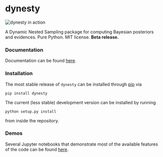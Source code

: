 dynesty
=======

![dynesty in action](https://github.com/joshspeagle/dynesty/blob/master/docs/images/logo.png)

A Dynamic Nested Sampling package for computing Bayesian posteriors and
evidences. Pure Python. MIT license. **Beta release.**

### Documentation
Documentation can be found [here](https://dynesty.readthedocs.io).

### Installation
The most stable release of `dynesty` can be installed
through [pip](https://pip.pypa.io/en/stable) via
```
pip install dynesty
```
The current (less stable) development version can be installed by running
```
python setup.py install
```
from inside the repository.

### Demos
Several Jupyter notebooks that demonstrate most of the available features
of the code can be found 
[here](https://github.com/joshspeagle/dynesty/tree/master/demos).
